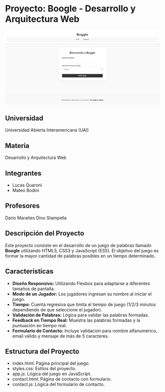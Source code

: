 # Proyecto: Boogle - Desarrollo y Arquitectura Web 
![Inicio del sitio web](/imagenDelProyecto.png)
## Universidad
Universidad Abierta Interamericana (UAI)

## Materia
Desarrollo y Arquitectura Web

## Integrantes
- Lucas Quaroni
- Mateo Bodini

## Profesores
Darío Marañes
Dino Stampella

## Descripción del Proyecto
Este proyecto consiste en el desarrollo de un juego de palabras llamado **Boogle** utilizando HTML5, CSS3 y JavaScript (ES5). El objetivo del juego es formar la mayor cantidad de palabras posibles en un tiempo determinado. 

## Características
- **Diseño Responsivo:** Utilizando Flexbox para adaptarse a diferentes tamaños de pantalla.
- **Modo de un Jugador:** Los jugadores ingresan su nombre al iniciar el juego.
- **Tiempo:** Cuenta regresiva que limita el tiempo de juego (1/2/3 minutos dependiendo de que seleccione el jugador).
- **Validación de Palabras:** Lógica para validar las palabras formadas.
- **Feedback en Tiempo Real:** Muestra las palabras formadas y la puntuación en tiempo real.
- **Formulario de Contacto:** Incluye validación para nombre alfanumérico, email válido y mensaje de más de 5 caracteres.


## Estructura del Proyecto
- index.html: Página principal del juego.
- styles.css: Estilos del proyecto.
- app.js: Lógica del juego en JavaScript.
- contact.html: Página de contacto con formulario.
- contact.js: Lógica del formulario de contacto.
